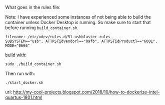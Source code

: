 What goes in the rules file:

Note: I have experienced some instances of not being
able to build the container unless Docker Desktop is
running. So make sure to start that before running
`build_container.sh`.

```shell
filename: /etc/udev/rules.d/51-usbblaster.rules
SUBSYSTEM=="usb", ATTRS{idVendor}=="09fb", ATTRS{idProduct}=="6001", MODE="0666"
```


build with:
```shell
sudo ./build_container.sh
```

Then run with:
```shell
./start_docker.sh
```

url: http://my-cool-projects.blogspot.com/2018/10/how-to-dockerize-intel-quartus-1801.html
